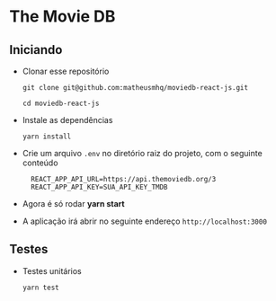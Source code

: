 # The Movie DB

## Iniciando

- Clonar esse repositório

  ```
  git clone git@github.com:matheusmhq/moviedb-react-js.git

  cd moviedb-react-js
  ```

- Instale as dependências

  ```
  yarn install
  ```

- Crie um arquivo `.env` no diretório raiz do projeto, com o seguinte conteúdo

  ```dosini
    REACT_APP_API_URL=https://api.themoviedb.org/3
    REACT_APP_API_KEY=SUA_API_KEY_TMDB
  ```

- Agora é só rodar **yarn start**

- A aplicação irá abrir no seguinte endereço `http://localhost:3000`

## Testes

- Testes unitários

  ```
  yarn test
  ```
